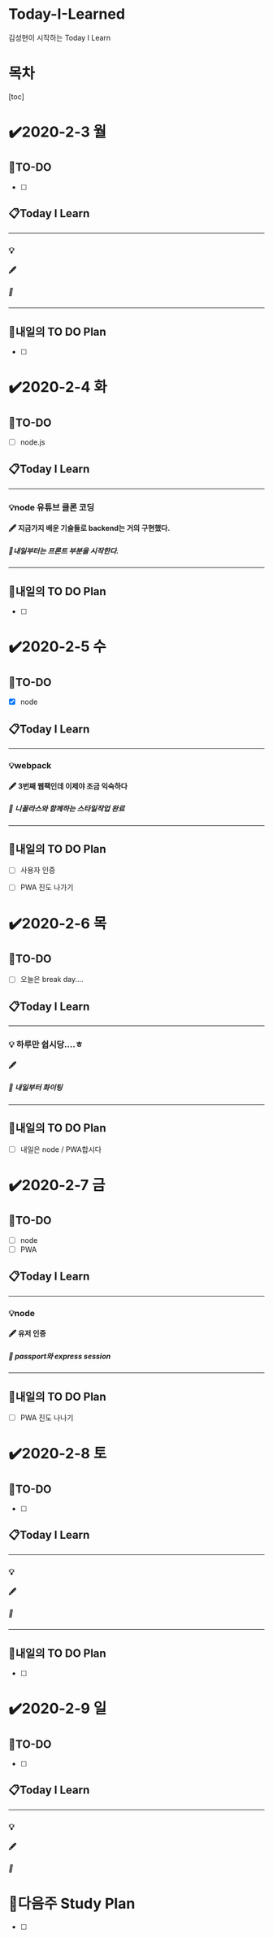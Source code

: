# Today-I-Learned

김성현이 시작하는 Today I Learn

# 목차

[toc]	

# :heavy_check_mark:2020-2-3 월

## 📝TO-DO

- [ ] 

## 📋Today I Learn

-----------

### 💡

#### :fountain_pen: 

##### :ticket:

----------

## 🔎내일의 TO DO Plan

- [ ] 



# :heavy_check_mark:2020-2-4 화

## 📝TO-DO

- [ ] node.js

## 📋Today I Learn

-----------

### 💡node 유튜브 클론 코딩 

#### :fountain_pen: 지금가지 배운 기술들로 backend는 거의 구현했다.

##### :ticket:내일부터는 프론트 부분을 시작한다.

----------

## 🔎내일의 TO DO Plan

- [ ] 



# :heavy_check_mark:2020-2-5 수

## 📝TO-DO

- [x] node 

## 📋Today I Learn

-----------

### 💡webpack

#### :fountain_pen: 3번째 웹팩인데 이제야 조금 익숙하다

##### :ticket: 니꼴라스와 함께하는 스타일작업 완료

----------

## 🔎내일의 TO DO Plan

- [ ] 사용자 인증 
- [ ] PWA 진도 나가기



# :heavy_check_mark:2020-2-6 목

## 📝TO-DO

- [ ] 오늘은 break day....

## 📋Today I Learn

-----------

### 💡 하루만 쉽시당....ㅎ

#### :fountain_pen: 

##### :ticket: 내일부터 화이팅

----------

## 🔎내일의 TO DO Plan

- [ ] 내일은 node / PWA합시다



# :heavy_check_mark:2020-2-7 금

## 📝TO-DO

- [ ] node 
- [ ] PWA

## 📋Today I Learn

-----------

### 💡node 

#### :fountain_pen: 유저 인증

##### :ticket: passport와 express session

----------

## 🔎내일의 TO DO Plan

- [ ] PWA 진도 나나기



# :heavy_check_mark:2020-2-8 토

## 📝TO-DO

- [ ] 

## 📋Today I Learn

-----------

### 💡

#### :fountain_pen: 

##### :ticket:

----------

## 🔎내일의 TO DO Plan

- [ ] 

# :heavy_check_mark:2020-2-9 일

## 📝TO-DO

- [ ] 

## 📋Today I Learn

-----------

### 💡

#### :fountain_pen: 

##### :ticket:

## 







# 🌈다음주 Study Plan

- [ ] 